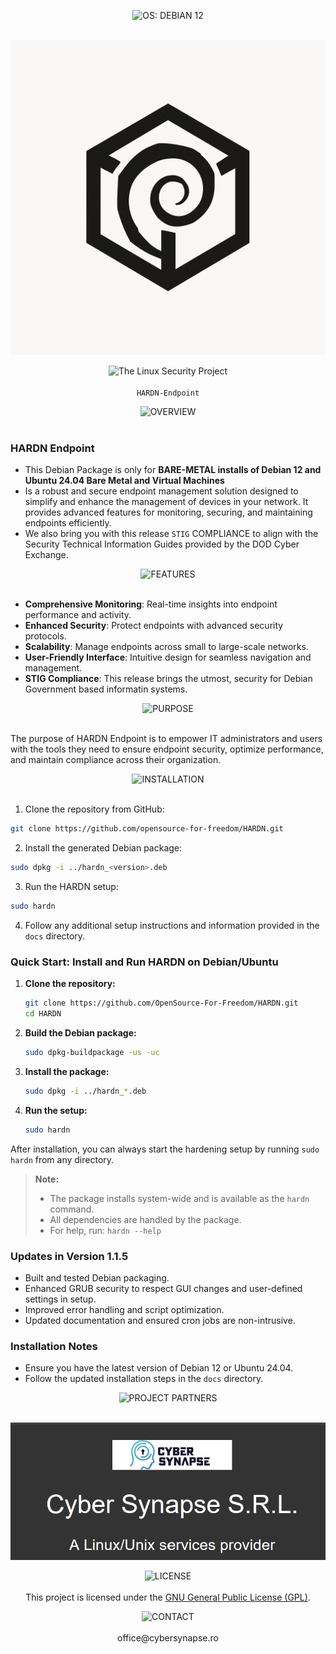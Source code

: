 

<p align="center">
  <img src="https://img.shields.io/badge/OS: DEBIAN 12-red?style=for-the-badge&labelColor=grey" alt="OS: DEBIAN 12"><br><br>
</p>


![HARDN(1).png](docs/assets/HARDN%281%29.png)

<p align="center">
  <img src="https://img.shields.io/badge/The_Linux_Security_Project-red?style=for-the-badge&labelColor=black" alt="The Linux Security Project"><br><br>
  <code>HARDN-Endpoint</code>
</p>



<p align="center">
  <img src="https://img.shields.io/badge/OVERVIEW-white?style=for-the-badge&labelColor=black" alt="OVERVIEW"><br><br>
</p>

### HARDN Endpoint
- This Debian Package is only for **BARE-METAL installs of Debian 12 and Ubuntu 24.04 Bare Metal and Virtual Machines**
-  Is a robust and secure endpoint management solution designed to simplify and enhance the management of devices in your network. It provides advanced features for monitoring, securing, and maintaining endpoints efficiently.
- We also bring you with this release `STIG` COMPLIANCE to align with the Security Technical Information Guides provided by the DOD Cyber Exchange.

<p align="center">
  <img src="https://img.shields.io/badge/FEATURES-white?style=for-the-badge&labelColor=black" alt="FEATURES"><br><br>
</p>

- **Comprehensive Monitoring**: Real-time insights into endpoint performance and activity.
- **Enhanced Security**: Protect endpoints with advanced security protocols.
- **Scalability**: Manage endpoints across small to large-scale networks.
- **User-Friendly Interface**: Intuitive design for seamless navigation and management.
- **STIG Compliance**: This release brings the utmost, security for Debian Government based informatin systems. 



<p align="center">
  <img src="https://img.shields.io/badge/PURPOSE-white?style=for-the-badge&labelColor=black" alt="PURPOSE"><br><br>
</p>

The purpose of HARDN Endpoint is to empower IT administrators and users with the tools they need to ensure endpoint security, optimize performance, and maintain compliance across their organization.

<p align="center">
  <img src="https://img.shields.io/badge/INSTALLATION-white?style=for-the-badge&labelColor=black" alt="INSTALLATION"><br><br>
</p>


1. Clone the repository from GitHub:
  ```bash
  git clone https://github.com/opensource-for-freedom/HARDN.git
  ```

2. Install the generated Debian package:
  ```bash
  sudo dpkg -i ../hardn_<version>.deb
  ```

3. Run the HARDN setup:
  ```bash
  sudo hardn
  ```

4. Follow any additional setup instructions and information provided in the `docs` directory.

### Quick Start: Install and Run HARDN on Debian/Ubuntu

1. **Clone the repository:**
   ```bash
   git clone https://github.com/OpenSource-For-Freedom/HARDN.git
   cd HARDN
   ```
2. **Build the Debian package:**
   ```bash
   sudo dpkg-buildpackage -us -uc
   ```
3. **Install the package:**
   ```bash
   sudo dpkg -i ../hardn_*.deb
   ```
4. **Run the setup:**
   ```bash
   sudo hardn
   ```

After installation, you can always start the hardening setup by running `sudo hardn` from any directory.

> **Note:**
> - The package installs system-wide and is available as the `hardn` command.
> - All dependencies are handled by the package.
> - For help, run: `hardn --help`

### Updates in Version 1.1.5
- Built and tested Debian packaging.
- Enhanced GRUB security to respect GUI changes and user-defined settings in setup.
- Improved error handling and script optimization.
- Updated documentation and ensured cron jobs are non-intrusive.

### Installation Notes
- Ensure you have the latest version of Debian 12 or Ubuntu 24.04.
- Follow the updated installation steps in the `docs` directory.




<p align="center">
  <img src="https://img.shields.io/badge/PROJECT PARTNERS-white?style=for-the-badge&labelColor=black" alt="PROJECT PARTNERS"><br><br>
</p>

![cybersynapse.png](docs/assets/cybersynapse.png)



<p align="center">
  <img src="https://img.shields.io/badge/LICENSE-white?style=for-the-badge&labelColor=black" alt="LICENSE"><br><br>
  This project is licensed under the 
  <a href="https://www.gnu.org/licenses/gpl-3.0.en.html" target="_blank">GNU General Public License (GPL)</a>.
</p>



<p align="center">
  <img src="https://img.shields.io/badge/CONTACT-white?style=for-the-badge&labelColor=black" alt="CONTACT"><br><br>
office@cybersynapse.ro
</p>


